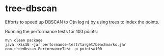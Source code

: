 # tree-dbscan
Efforts to speed up DBSCAN to O(n log n) by using trees to index the points.

Running the performance tests for 100 points:
```
mvn clean package
java -Xss1G -jar performance-test/target/benchmarks.jar com.treedbscan.PerformanceTest -p points=100
```